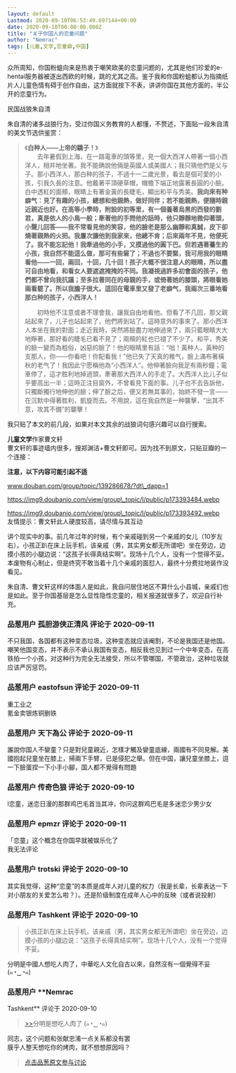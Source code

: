 ```yaml
---
layout: default
Lastmod: 2020-09-10T06:53:49.697144+00:00
date: 2020-09-10T00:00:00.000Z
title: "关于你国人的恋童问题"
author: "Nemrac"
tags: [儿童,文学,恋童癖,中国]
---
```


众所周知，你国粉蛆向来是热衷于嘲笑欧美的恋童问题的，尤其是他们珍爱的e-hentai服务器被逐出西欧的时候，跳的尤其之高。鉴于我和你国粉蛆都认为指摘纸片人儿童色情有碍于创作自由，这方面就按下不表，讲讲你国在其他方面的，半公开的恋童行为。  
  
民国战狼朱自清  
  
朱自清的诸多战狼行为，受过你国义务教育的人都懂，不赘述，下面贴一段朱自清的美文节选供鉴赏：  

> 《**白种人——上帝的驕子！**》  
> 　　去年暑假到上海，在一路電車的頭等里，見一個大西洋人帶著一個小西洋人，相并地坐著。我不能确說他倆是英國人或美國人；我只猜他們是父与子。那小西洋人，那白种的孩子，不過十一二歲光景，看去是個可愛的小孩，引我久長的注意。他戴著平頂硬草帽，帽檐下端正地露著長圓的小臉。白中透紅的面頰，眼睛上有著金黃的長睫毛，顯出和平与秀美。**我向來有种癖气：見了有趣的小孩，總想和他親熱，做好同伴；若不能親熱，便隨時親近親近也好。在高等小學時，附設的初等里，有一個養著烏黑的西發的劉君，真是依人的小鳥一般；牽著他的手問他的話時，他只靜靜地微仰著頭，小聲儿回答——我不常看見他的笑容，他的臉老是那么幽靜和真誠，皮下卻燒著親熱的火把。我屢次讓他到我家來，他總不肯；后來兩年不見，他便死了。我不能忘記他！我牽過他的小手，又摸過他的圓下巴。但若遇著驀生的小孩，我自然不能這么做，那可有些窘了；不過也不要緊，我可用我的眼睛看他——一回，兩回，十回，几十回！孩子大概不很注意人的眼睛，所以盡可自由地看，和看女人要遮遮掩掩的不同。我凝視過許多初會面的孩子，他們都不曾向我抗議；至多拉著同在的母親的手，或倚著她的膝頭，將眼看她兩看罷了。所以我膽子很大。這回在電車里又發了老癖气，我兩次三番地看那白种的孩子，小西洋人！**  
>   
> 　　初時他不注意或者不理會我，讓我自由地看他。但看了不几回，那父親站起來了，儿子也站起來了，他們將到站了。這時意外的事來了。那小西洋人本坐在我的對面；走近我時，突然將臉盡力地伸過來了，兩只藍眼睛大大地睜著，那好看的睫毛已看不見了；兩頰的紅也已褪了不少了。和平，秀美的臉一變而為粗俗，凶惡的臉了！他的眼睛里有話：“咄！黃种人，黃种的支那人，你——你看吧！你配看我！”他已失了天真的稚气，臉上滿布著橫秋的老气了！我因此宁愿稱他為“小西洋人”。他伸著臉向我足有兩秒鐘；電車停了，這才胜利地掉過頭，牽著那大西洋人的手走了。大西洋人比儿子似乎要高出一半；這時正注目窗外，不曾看見下面的事。儿子也不去告訴他，只獨斷獨行地伸他的臉；伸了臉之后，便又若無其事的，始終不發一言——在沉默中得著胜利，凱旋而去。不用說，這在我自然是一种襲擊，“出其不意，攻其不備”的襲擊！

  
我只贴了本文的前几段，如果对本文其余的战狼词句感兴趣可以自行搜索。  
  
  
**儿童文学**作家曹文轩  
曹文轩的事迹墙内很多，搜郑渊洁+曹文轩即可。因为找不到原文，只贴豆瓣的一个连接：  
  
  
**注意，以下内容可能引起不适**  
  
  
  
  
  
  
  
  
  
  
  
  
www.douban.com/group/topic/139286678/?dt\_dapp=1  
  
  
  
https://img9.doubanio.com/view/group\_topic/l/public/p173393484.webp  
  
  
https://img9.doubanio.com/view/group\_topic/l/public/p173393492.webp  
友情提示：曹文轩此人硬度较高，请尽情与其互动  
  
  
讲个现实中的事。前几年过年的时候，有个亲戚碰到另一个亲戚的女儿（10岁左右）。小孩正趴在床上玩手机，该亲戚（男，其实男女都无所谓吧）坐在旁边，边摸小孩的小腿边说：“这孩子长得真结实啊”。现场十几个人，没有一个觉得不妥。本废物有心制止，但是终究不敢当着十几个亲戚的面怼人，最终十分费拉地装作没看见。  
  
  
朱自清、曹文轩这样的体面人是如此，我自问居住地区不算什么小县城，亲戚们也是如此。至于你国基层是怎么显性隐性恋童的，相关报道就很多了，欢迎自行补充。

            
### 品葱用户 **孤胆游侠正清风** 评论于 2020-09-11
        
不只我国，各国都有这种变态垃圾，这种变态就应该阉割，不论是我国还是他国。嘲笑他国变态，并不表示不承认我国有变态，相反我也见到过一个中年变态，在高铁拍一个小孩，对这种行为完全无法接受，所以不管哪国，不管政治，这种垃圾就应该严厉惩罚。
        


            
### 品葱用户 **eastofsun** 评论于 2020-09-11
        
重工业之  
氪金卖银炼铜删铁
        


            
### 品葱用户 **天下為公** 评论于 2020-09-11
        
誰說你国人不孌童？只是對兒童親近，怎樣才觸及孌童底線，兩國有不同見解。美國抱起兒童坐在膝上，掃兩下手臂，已是侵犯之舉。但在中国，讓兒童坐膝上，逗一下臉蛋捏一下小手小腳，国人都不覺得有問題
        


            
### 品葱用户 **传奇色狼** 评论于 2020-09-10
        
l恋童，迷恋日漫的那群鸡巴毛首当其冲，你问这群鸡巴毛是多迷恋少男少女
        


            
### 品葱用户 **epmzr** 评论于 2020-09-11
        
「恋童」这个概念在你国早就被娱乐化了  
我无法评论
        


            
### 品葱用户 **trotski** 评论于 2020-09-10
        
其实我觉得，这种“恋童”的本质是成年人对儿童的权力（我是长辈，长辈表达一下对小朋友的关爱怎么啦？）。还是阶级制度在成年人心中的反映（或者说投射）
        


            
### 品葱用户 **Tashkent** 评论于 2020-09-10
        
> 小孩正趴在床上玩手机，该亲戚（男，其实男女都无所谓吧）坐在旁边，边摸小孩的小腿边说：“这孩子长得真结实啊”。现场十几个人，没有一个觉得不妥。

  
  
分明是中國人想吃人肉了，中華吃人文化自古以來，自然沒有一個覺得不妥 (๑◔‿◔๑)
        


            
### 品葱用户 **Nemrac 
Tashkent** 评论于 2020-09-10
        
> [\>>]( "/article/item_id-493483#")分明是想吃人肉了 (๑◔‿◔๑)

  
同志，这个问题和张献忠淆一点关系都没有罢  
膜乎人整天想吃你的烤肉，就不想想原因吗？
        






> [点击品葱原文参与讨论](https://pincong.rocks/article/23945)

